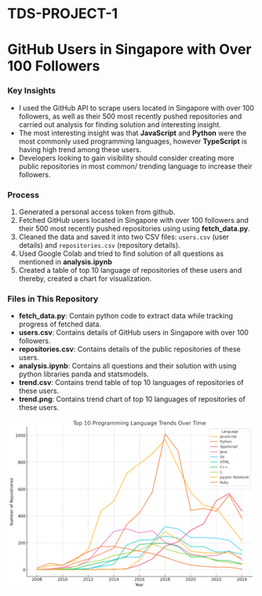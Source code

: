 # TDS-PROJECT-1
# GitHub Users in Singapore with Over 100 Followers

### Key Insights

- I used the GitHub API to scrape users located in Singapore with over 100 followers, as well as their 500 most recently pushed repositories and carried out analysis for finding solution and interesting insight.
- The most interesting insight was that **JavaScript** and **Python** were the most commonly used programming languages, however **TypeScript** is having high trend among these users.
- Developers looking to gain visibility should consider creating more public repositories in most common/ trending language to increase their followers.

### Process

1. Generated a personal access token from github.
2. Fetched GitHub users located in Singapore with over 100 followers and their 500 most recently pushed repositories using using **fetch_data.py**.
3. Cleaned the data and saved it into two CSV files: `users.csv` (user details) and `repositories.csv` (repository details).
4. Used Google Colab and tried to find solution of all questions as mentioned in **analysis.ipynb**
5. Created a table of top 10 language of repositories of these users and thereby, created a chart for visualization.

### Files in This Repository

- **fetch_data.py**: Contain python code to extract data while tracking progress of fetched data. 
- **users.csv**: Contains details of GitHub users in Singapore with over 100 followers.
- **repositories.csv**: Contains details of the public repositories of these users.
- **analysis.ipynb**: Contains all questions and their solution with using python libraries panda and statsmodels.
- **trend.csv**: Contains trend table of top 10 languages of repositories of these users.
- **trend.png**: Contains trend chart of top 10 languages of repositories of these users.

![Trend Chart of top 10 language of repositories of GitHub users in Singapore with over 100 followers based on their 500 most recently pushed repositories](trend.png)

